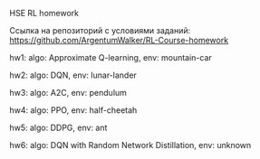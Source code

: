 HSE RL homework

Ссылка на репозиторий с условиями заданий: https://github.com/ArgentumWalker/RL-Course-homework

hw1: algo: Approximate Q-learning, env: mountain-car

hw2: algo: DQN, env: lunar-lander

hw3: algo: A2C, env: pendulum

hw4: algo: PPO, env: half-cheetah

hw5: algo: DDPG, env: ant

hw6: algo: DQN with Random Network Distillation, env: unknown

